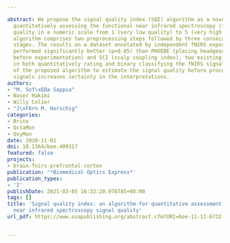 ---
abstract: We propose the signal quality index (SQI) algorithm as a novel tool for
  quantitatively assessing the functional near infrared spectroscopy (fNIRS) signal
  quality in a numeric scale from 1 (very low quality) to 5 (very high quality). The
  algorithm comprises two preprocessing steps followed by three consecutive rating
  stages. The results on a dataset annotated by independent fNIRS experts showed SQI
  performed significantly better (p<0.05) than PHOEBE (placing headgear optodes efficiently
  before experimentation) and SCI (scalp coupling index), two existing algorithms,
  in both quantitatively rating and binary classifying the fNIRS signal quality. Employment
  of the proposed algorithm to estimate the signal quality before processing the fNIRS
  signals increases certainty in the interpretations.
authors:
- "M. Sof\xEDa Sappia"
- Naser Hakimi
- Willy Colier
- "J\xF6rn M. Horschig"
categories:
- Brite
- OctaMon
- OxyMon
date: 2020-11-01
doi: 10.1364/boe.409317
featured: false
projects:
- brain-fnirs-prefrontal-cortex
publication: '*Biomedical Optics Express*'
publication_types:
- '2'
publishDate: 2021-03-05 16:32:20.978785+00:00
tags: []
title: 'Signal quality index: an algorithm for quantitative assessment of functional
  near infrared spectroscopy signal quality'
url_pdf: https://www.osapublishing.org/abstract.cfm?URI=boe-11-11-6732

---
